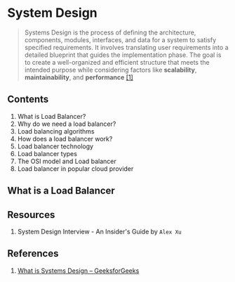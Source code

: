 # System Design
> Systems Design is the process of defining the architecture, components, modules, interfaces, and data for a system to satisfy specified requirements. It involves translating user requirements into a detailed blueprint that guides the implementation phase. The goal is to create a well-organized and efficient structure that meets the intended purpose while considering factors like **scalability**, **maintainability**, and **performance** [[1]](#references)


## Contents
1. What is Load Balancer?
2. Why do we need a load balancer?
3. Load balancing algorithms
4. How does a load balancer work?
5. Load balancer technology
6. Load balancer types
7. The OSI model and Load balancer
8. Load balancer in popular cloud provider

## What is a Load Balancer




## Resources
1. System Design Interview - An Insider's Guide by `Alex Xu`


## References
1. [What is Systems Design – GeeksforGeeks](https://www.geeksforgeeks.org/what-is-system-design-learn-system-design/)